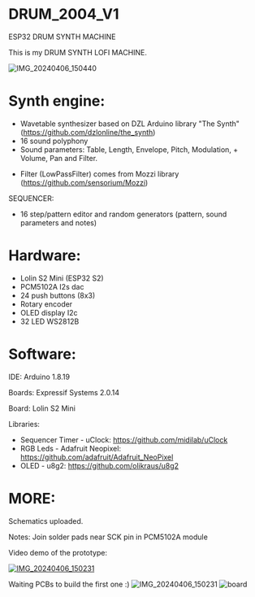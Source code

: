 # DRUM_2004_V1
ESP32 DRUM SYNTH MACHINE

This is my DRUM SYNTH LOFI MACHINE.

![IMG_20240406_150440](https://github.com/zircothc/DRUM_2004_V1/assets/17828930/c8327dc2-a3f7-4d81-8d82-ebfe2a7c45c3)

# Synth engine:
- Wavetable synthesizer based on DZL Arduino library "The Synth" (https://github.com/dzlonline/the_synth)
- 16 sound polyphony
- Sound parameters: Table, Length, Envelope, Pitch, Modulation, + Volume, Pan and Filter.
* Filter (LowPassFilter) comes from Mozzi library (https://github.com/sensorium/Mozzi)

SEQUENCER:
- 16 step/pattern editor and random generators (pattern, sound parameters and notes)
  
# Hardware:
- Lolin S2 Mini (ESP32 S2)
- PCM5102A I2s dac
- 24 push buttons (8x3)
- Rotary encoder
- OLED display I2c
- 32 LED WS2812B

# Software:

IDE:
Arduino 1.8.19

Boards:
Expressif Systems 2.0.14

Board: Lolin S2 Mini

Libraries:
- Sequencer Timer - uClock: https://github.com/midilab/uClock
- RGB Leds - Adafruit Neopixel: https://github.com/adafruit/Adafruit_NeoPixel
- OLED - u8g2: https://github.com/olikraus/u8g2

# MORE:

Schematics uploaded.

Notes:
Join solder pads near SCK pin in PCM5102A module

Video demo of the prototype:

[![IMG_20240406_150231](https://img.youtube.com/vi/rXl1gpWJp-g/0.jpg)](https://www.youtube.com/watch?v=rXl1gpWJp-g)


Waiting PCBs to build the first one :)
![IMG_20240406_150231](https://github.com/zircothc/DRUM_2004_V1/assets/17828930/feb9b928-f76a-4b51-93ea-a7afbd6a5c28)
![board](https://github.com/zircothc/DRUM_2004_V1/assets/17828930/e1001f26-0993-4221-90d1-e9a2f710af0f)
